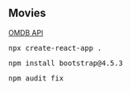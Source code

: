 ## Movies

[OMDB API](https://www.omdbapi.com/)
<pre>npx create-react-app .</pre>
<pre>npm install bootstrap@4.5.3</pre>
<pre>npm audit fix</pre>